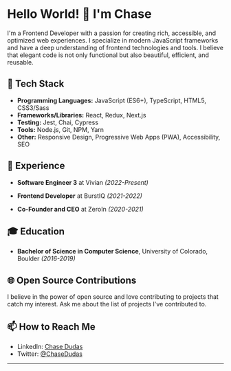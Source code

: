 # Hello World! 👋 I'm Chase 

<!-- ![banner image](https://placehold.it/850x280) -->

I'm a Frontend Developer with a passion for creating rich, accessible, and optimized web experiences. I specialize in modern JavaScript frameworks and have a deep understanding of frontend technologies and tools. I believe that elegant code is not only functional but also beautiful, efficient, and reusable. 

## 🔧 Tech Stack

- **Programming Languages:** JavaScript (ES6+), TypeScript, HTML5, CSS3/Sass
- **Frameworks/Libraries:** React, Redux, Next.js
- **Testing:** Jest, Chai, Cypress
- **Tools:** Node.js, Git, NPM, Yarn
- **Other:** Responsive Design, Progressive Web Apps (PWA), Accessibility, SEO

## 🚀 Experience

- **Software Engineer 3** at Vivian _(2022-Present)_

- **Frontend Developer** at BurstIQ _(2021-2022)_

- **Co-Founder and CEO** at ZeroIn _(2020-2021)_ 

## 🎓 Education

- **Bachelor of Science in Computer Science**, University of Colorado, Boulder _(2016-2019)_

## 🌐 Open Source Contributions

I believe in the power of open source and love contributing to projects that catch my interest. Ask me about the list of projects I've contributed to.

## 📫 How to Reach Me

- LinkedIn: [Chase Dudas](https://www.linkedin.com/in/ChaseDudas/)
- Twitter: [@ChaseDudas](https://twitter.com/ChaseDudas)
---

<!---
Teams enjoy working and collaborating with me because of my strong communication skills, positive attitude, and empathy towards others.

As someone who has been in the tech industry and specifically the healthcare tech industry for over two years now, I deeply understand what it takes to work in a detail-oriented and ever-evolving industry. I am highly self-driven, as seen through my work at my former startup, and able to find creative solutions to overcome the most challenging problems.

I thrive in an inclusive and teamwork-driven atmosphere that promotes the diversity and uniqueness of every employee. I value a dynamic work culture where people can explore their passions and feel included in every setting.
--->
